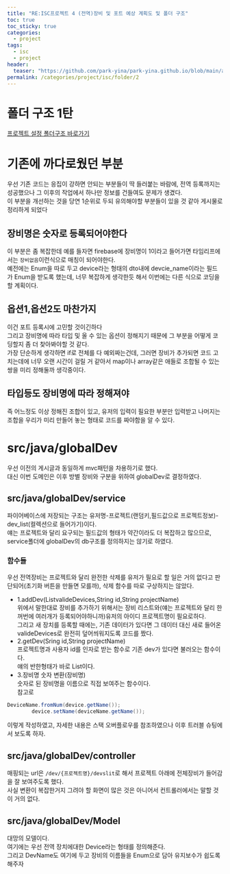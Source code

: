 ```yaml
---
title: "RE:ISC프로젝트 4 (전역)장비 및 포트 예상 계획도 및 폴더 구조"
toc: true
toc_sticky: true
categories:
  - project
tags:
  - isc
  - project
header:
  teaser: "https://github.com/park-yina/park-yina.github.io/blob/main/assets/images/isc_devoprt.png?raw=true"
permalink: /categories/project/isc/folder/2
---
```

# 폴더 구조 1탄
[프로젝트 설정 폴더구조 바로가기](https://park-yina.github.io/categories/project/isc/folder/1)
# 기존에 까다로웠던 부분
우선 기존 코드는 응집이 강하면 안되는 부분들이 딱 들러붙는 바람에, 전역 등록까지는 성공했으나 그 이후의 작업에서 하나만 정보를 건들여도 문제가 생겼다.<br>
이 부분을 개선하는 것을 당연 1순위로 두되 유의해야할 부분들이 있을 것 같아 게시물로 정리하게 되었다
## 장비명은 숫자로 등록되어야한다
이 부분은 좀 복잡한데 예를 들자면 firebase에 장비명이 1이라고 들어가면 타임리프에서는 `장비없음`이런식으로 매칭이 되어야한다.<br>
예전에는 Enum을 따로 두고 device라는 형태의 dto내에 devcie_name이라는 필드가 Enum을 받도록 했는데, 너무 복잡하게 생각한듯 해서 이번에는 다른 식으로 코딩을 할 계획이다.
## 옵션1,옵션2도 마찬가지
이건 포트 등록시에 고민할 것이긴하다<br>
그리고 장비명에 따라 타입 및 올 수 있는 옵션이 정해지기 때문에 그 부분을 어떻게 코딩할지 좀 더 찾아봐야할 것 같다.<br>
가장 단순하게 생각하면 if로 전체를 다 예외짜는건데, 그러면 장비가 추가되면 코드 고치는데에 너무 오랜 시간이 걸릴 거 같아서 map이나 array같은 애들로 조합될 수 있는 쌍을 미리 정해둘까 생각중이다.
## 타입등도 장비명에 따라 정해져야
즉 어느정도 이상 정해진 조합이 있고, 유저의 입력이 필요한 부분만 입력받고 나머지는 조합을 우리가 미리 만들어 놓는 형태로 코드를 짜야함을 알 수 있다.
# src/java/globalDev
우선 이전의 게시글과 동일하게 mvc패턴을 차용하기로 했다.<br>
대신 이번 도메인은 이후 방별 장비와 구분을 위하여 globalDev로 결정하였다.
## src/java/globalDev/service
파이어베이스에 저장되는 구조는 유저명-프로젝트(랜덤키,필드값으로 프로젝트정보)-dev_list(컬렉션으로 들어가기)이다.<br>
얘는 프로젝트와 달리 요구되는 필드값의 형태가 약간이라도 더 복잡하고 많으므로, service폴더에 globalDev의 db구조를 정의하지는 않기로 하였다.
### 함수들
우선 전역장비는 프로젝트와 달리 완전한 삭제를 유저가 필요로 할 일은 거의 없다고 판단되어(초기화 버튼을 만들면 모를까), 삭제 함수를 따로 구상하지는 않았다.<br>
- 1.addDev(List<Device>valideDevices,String id,String projectName)<br>
위에서 말한대로 장비를 추가하기 위해서는 장비 리스트와(얘는 프로젝트와 달리 한꺼번에 여러개가 등록되어야하니까)유저의 아이디 프로젝트명이 필요로하다.<br>
그리고 새 장치를 등록할 때에는, 기존 데이터가 있다면 그 데이터 대신 새로 들어온 valideDevices로 완전히 덮어씌워지도록 코드를 짰다.
- 2.getDev(Sring id,String projectName)<br>
프로젝트명과 사용자 id를 인자로 받는 함수로 기존 dev가 있다면 불러오는 함수이다.<br>
얘의 반한형태가 바로 List<Device>이다.<br>
- 3.장비명 숫자 변환(장비명)<br>
숫자로 된 장비명을 이름으로 직접 보여주는 함수이다.<br>
참고로
```java
DeviceName.fromNum(device.getName());
        device.setName(deviceName.getName());
``` 
이렇게 작성하였고, 자세한 내용은 스택 오버플로우를 참조하였으나 이후 트러블 슈팅에서 보도록 하자.
## src/java/globalDev/controller
매핑되는 url은 `/dev/{프로젝트명}/devslit`로 해서 프로젝트 아래에 전체장비가 들어감을 잘 보여주도록 했다.<br>
사실 변환이 복잡한거지 그려야 할 화면이 많은 것은 아니어서 컨트롤러에서는 말할 것이 거의 없다.
## src/java/globalDev/Model
대망의 모델이다.<br>
여기에는 우선 전역 장치에대한 Device라는 형태를 정의해준다.<br>
그리고 DevName도 여기에 두고 장비의 이름들을 Enum으로 담아 유지보수가 쉽도록 해주자